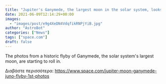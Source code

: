```yaml
---
title: "Jupiter's Ganymede, the largest moon in the solar system, looks amazing in these 1st photos from NASA's epic Juno flyby"
date: 2021-06-09T12:14:29+00:00
images:
  - "images/post/e9g4XeDN4VdqfikRNPjYiB.jpg"
author: "AstroBot"
categories: ["News"]
tags: ["space.com"]
draft: false
---
```


The photos from a historic flyby of Ganymede, the solar system's largest moon, are starting to roll in. 

Διαβάστε περισσότερα: https://www.space.com/jupiter-moon-ganymede-juno-flyby-1st-photos
